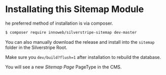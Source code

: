 # Installating this Sitemap Module

he preferred method of installation is via composer.

```sh
$ composer require innoweb/silverstripe-sitemap dev-master
```

You can also manually download the release and install into the `sitemap` folder in the Silverstripe Root.

Make sure you `dev/build?flush=1` after installation to rebuild the database.

You will see a new *Sitemap Page* PageType in the CMS.